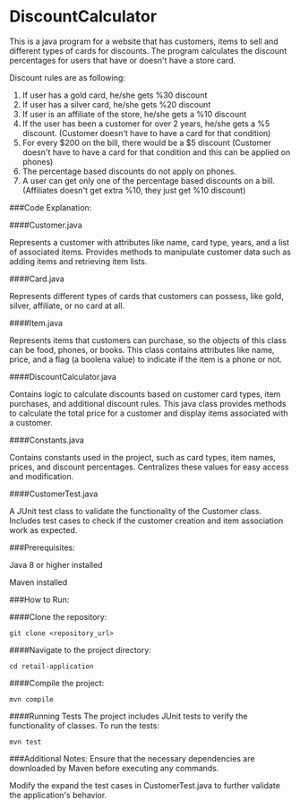 # DiscountCalculator

This is a java program for a website that has customers, items to sell and different types of cards for discounts. The program calculates the discount percentages 
for users that have or doesn't have a store card. 

Discount rules are as following:

1. If user has a gold card, he/she gets %30 discount
2. If user has a silver card, he/she gets %20 discount
3. If  user is an affiliate of the store, he/she gets a %10 discount
4. If the user has been a customer for over 2 years, he/she gets a %5 discount. (Customer doesn't have to have a card for that condition)
5. For every $200 on the bill, there would be a $5 discount (Customer doesn't have to have a card for that condition and this can be applied on phones)
6. The percentage based discounts do not apply on phones.
7. A user can get only one of the percentage based discounts on a bill. (Affiliates doesn't get extra %10, they just get %10 discount)




###Code Explanation:

####Customer.java

Represents a customer with attributes like name, card type, years, and a list of associated items.
Provides methods to manipulate customer data such as adding items and retrieving item lists.

####Card.java

Represents different types of cards that customers can possess, like gold, silver, affiliate, or no card at all.

####Item.java

Represents items that customers can purchase, so the objects of this class can be food, phones, or books.
This class contains attributes like name, price, and a flag (a boolena value) to indicate if the item is a phone or not.

####DiscountCalculator.java

Contains logic to calculate discounts based on customer card types, item purchases, and additional discount rules.
This java class provides methods to calculate the total price for a customer and display items associated with a customer.

####Constants.java

Contains constants used in the project, such as card types, item names, prices, and discount percentages.
Centralizes these values for easy access and modification.

####CustomerTest.java

A JUnit test class to validate the functionality of the Customer class.
Includes test cases to check if the customer creation and item association work as expected.

###Prerequisites:

Java 8 or higher installed

Maven installed

###How to Run:

####Clone the repository:
```
git clone <repository_url>
```

####Navigate to the project directory:
```
cd retail-application
```

####Compile the project:
```
mvn compile
```

####Running Tests
The project includes JUnit tests to verify the functionality of classes. To run the tests:
```
mvn test
```


###Additional Notes:
Ensure that the necessary dependencies are downloaded by Maven before executing any commands.

Modify the expand the test cases in CustomerTest.java to further validate the application's behavior.
